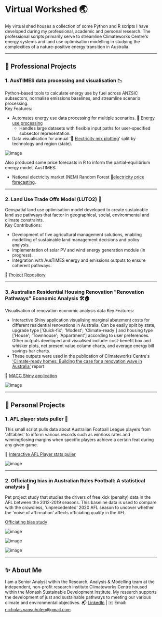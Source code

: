 # Virtual Workshed 🌏

My virtual shed houses a collection of some Python and R scripts I have developed during my professional, academic and personal research. The professional scripts primarily serve to streamline Climateworks Centre's energy systems and land use optimisation modelling in studying the complexities of a nature-positive energy transition in Australia.

---

## 📂 Professional Projects

### **1. AusTIMES data processing and visualisation** 📉
Python-based tools to calculate energy use by fuel across ANZSIC subsectors, normalise emissions baselines, and streamline scenario processing.  
Key Features:
- Automates energy use data processing for multiple scenarios. 🔗 [Energy use processing](https://github.com/schotsy/schotsy.github.io/blob/main/Energy%20use%20change%20processing%20(YoY%20change%20by%20fuel%20and%20subsector))
   - Handles large datasets with flexible input paths for user-specified subsector representation.
- Data visualisation for annual '🔗 [Electricity mix plotting](https://github.com/schotsy/schotsy.github.io/blob/main/Py%20matplotlib%20'Elec%20generation%20mix'%20plotting)' split by technology and region (state).

![image](https://github.com/user-attachments/assets/7eb8a780-a730-49d5-9ac6-fb1480b3c0c5)

Also produced some price forecasts in R to inform the partial-equilibrium energy model, AusTIMES: 
- National electricity market (NEM) Random Forest 🔗[electricity price forecasting](https://github.com/schotsy/schotsy.github.io/blob/main/RF%20elec%20price%20forecast).





---

### **2. Land Use Trade Offs Model (LUTO2)** 🌳
Geospatial land use optimisation model developed to create sustainable land use pathways that factor in geographical, social, environmental and climate constraints.  
Key Contributions:
- Development of five agricultural management solutions, enabling modelling of sustainable land management decisions and policy analysis.
- Implementation of solar PV and wind energy generation module (in progress).
- Integration with AusTIMES energy and emissions outputs to ensure coherent pathways.

🔗 [Project Repository](https://github.com/land-use-trade-offs/luto-2.0)

---
### **3. Australian Residential Housing Renovation "Renovation Pathways" Economic Analysis** 🛠🏠
Visualisation of renovation economic analysis data 
Key Features:
- Interactive Shiny application visualising marginal abatement costs for different residential renovations in Australia. Can be easily split by state, upgrade type ['Quick-fix'; 'Modest'; 'Climate-ready'] and housing type ['House'; 'Townhouse'; 'Appartment'] according to user preferences. Other outputs developed and visualised include: cost-benefit box and whisker plots, net present value column charts, and average energy bill savings bar charts. 
- These outputs were used in the publication of Climateworks Centre's ['Climate-ready homes: Building the case for a renovation wave in Australia'](https://www.climateworkscentre.org/resource/climate-ready-homes-building-the-case-for-a-renovation-wave-in-australia/) report

🔗 [MACC Shiny application](https://github.com/schotsy/schotsy.github.io/blob/main/MACC%20renovation%20analysis)

![image](https://github.com/user-attachments/assets/1f5e7a67-c0c7-4cb3-a42f-741e16492c6d)

---
## 📁 Personal Projects

### **1. AFL player stats puller** 🏉
This small script pulls data about Australian Football League players from 'afltables' to inform various records such as win/loss rates and winning/losing margins when specific players achieve a certain feat during any given game. 

🔗 [Interactive AFL Player stats puller](https://github.com/schotsy/schotsy.github.io/blob/main/interactive%20AFL%20stats%20puller)

![image](https://github.com/user-attachments/assets/0df2a294-223e-4098-a456-c824244145de)

---
### **2. Officiating bias in Australian Rules Football: A statistical analysis** 🏉
Pet project study that studies the drivers of free kick (penalty) data in the AFL between the 2012-2019 seasons. This baseline data is used to compare with the crowdless, 'unprecedented' 2020 AFL season to uncover whether the 'noise of affirmation' affects officiating quality in the AFL.

[Officiating bias study](https://github.com/schotsy/schotsy.github.io/blob/main/AFL%20officating%20bias%20panel%20data%20study)

![image](https://github.com/user-attachments/assets/33537a3d-b34d-45f7-95db-deabc2fe5b8e)

![image](https://github.com/user-attachments/assets/16aa2a08-e82c-4607-8d3e-fe19912367a5)

![image](https://github.com/user-attachments/assets/edd42b22-65be-4025-ae50-d1004524314a)


---
## ✨ About Me

I am a Senior Analyst within the Research, Analysis & Modelling team at the independent, non-profit research institute Climateworks Centre housed within the Monash Sustainable Development Institute. My research supports the development of just and sustainable pathways to meeting our various climate and environmental objectives.
📬 [LinkedIn](https://www.linkedin.com/in/nicholas-van-schoten-21830515a/) | ✉️ Email: nicholas.vanschoten@gmail.com
